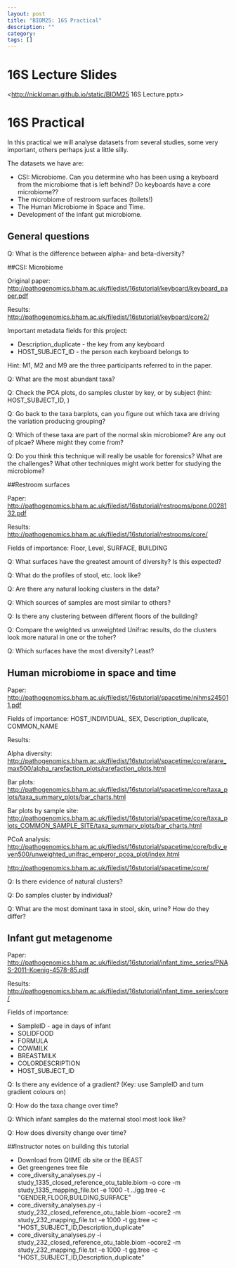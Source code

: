 ```yaml
---
layout: post
title: "BIOM25: 16S Practical"
description: ""
category:  
tags: []
---
```



# 16S Lecture Slides #

<http://nickloman.github.io/static/BIOM25 16S Lecture.pptx>

# 16S Practical #
	
In this practical we will analyse datasets from several studies, some very important, others perhaps just a little silly.

The datasets we have are:
*  CSI: Microbiome. Can you determine who has been using a keyboard from the microbiome that is left behind? Do keyboards have a core microbiome??
*  The microbiome of restroom surfaces (toilets!)
*  The Human Microbiome in Space and Time.
*  Development of the infant gut microbiome.

## General questions

Q: What is the difference between alpha- and beta-diversity?

##CSI: Microbiome

Original paper: <http://pathogenomics.bham.ac.uk/filedist/16stutorial/keyboard/keyboard_paper.pdf>

Results: <http://pathogenomics.bham.ac.uk/filedist/16stutorial/keyboard/core2/>

Important metadata fields for this project:
*  Description_duplicate - the key from any keyboard
*  HOST_SUBJECT_ID - the person each keyboard belongs to

Hint: M1, M2 and M9 are the three participants referred to in the paper.

Q: What are the most abundant taxa?

Q: Check the PCA plots, do samples cluster by key, or by subject (hint: HOST_SUBJECT_ID, )

Q: Go back to the taxa barplots, can you figure out which taxa are driving the variation producing grouping?

Q: Which of these taxa are part of the normal skin microbiome? Are any out of plcae? Where might they come from?

Q: Do you think this technique will really be usable for forensics? What are the challenges? What other techniques might work better for studying the microbiome?

##Restroom surfaces

Paper: <http://pathogenomics.bham.ac.uk/filedist/16stutorial/restrooms/pone.0028132.pdf>

Results: <http://pathogenomics.bham.ac.uk/filedist/16stutorial/restrooms/core/>

Fields of importance: Floor, Level, SURFACE, BUILDING

Q: What surfaces have the greatest amount of diversity? Is this expected?

Q: What do the profiles of stool, etc. look like?

Q: Are there any natural looking clusters in the data?

Q: Which sources of samples are most similar to others?

Q: Is there any clustering between different floors of the building?

Q: Compare the weighted vs unweighted Unifrac results, do the clusters look more natural in one or the toher?

Q: Which surfaces have the most diversity? Least?

## Human microbiome in space and time

Paper: <http://pathogenomics.bham.ac.uk/filedist/16stutorial/spacetime/nihms245011.pdf>

Fields of importance: HOST_INDIVIDUAL, SEX, Description_duplicate, COMMON_NAME

Results: 

Alpha diversity: <http://pathogenomics.bham.ac.uk/filedist/16stutorial/spacetime/core/arare_max500/alpha_rarefaction_plots/rarefaction_plots.html>

Bar plots: <http://pathogenomics.bham.ac.uk/filedist/16stutorial/spacetime/core/taxa_plots/taxa_summary_plots/bar_charts.html>

Bar plots by sample site: <http://pathogenomics.bham.ac.uk/filedist/16stutorial/spacetime/core/taxa_plots_COMMON_SAMPLE_SITE/taxa_summary_plots/bar_charts.html>

PCoA analysis: <http://pathogenomics.bham.ac.uk/filedist/16stutorial/spacetime/core/bdiv_even500/unweighted_unifrac_emperor_pcoa_plot/index.html>

<http://pathogenomics.bham.ac.uk/filedist/16stutorial/spacetime/core/>

Q: Is there evidence of natural clusters?

Q: Do samples cluster by individual?

Q: What are the most dominant taxa in stool, skin, urine? How do they differ?

## Infant gut metagenome

Paper: <http://pathogenomics.bham.ac.uk/filedist/16stutorial/infant_time_series/PNAS-2011-Koenig-4578-85.pdf>

Results: <http://pathogenomics.bham.ac.uk/filedist/16stutorial/infant_time_series/core/>

Fields of importance:
*  SampleID  - age in days of infant
*  SOLIDFOOD
*  FORMULA
*  COWMILK
*  BREASTMILK
*  COLORDESCRIPTION
*  HOST_SUBJECT_ID

Q: Is there any evidence of a gradient? (Key: use SampleID and turn gradient colours on)

Q: How do the taxa change over time?

Q: Which infant samples do the maternal stool most look like?

Q: How does diversity change over time?


##Instructor notes on building this tutorial

* Download from QIIME db site or the BEAST
* Get greengenes tree file
* core_diversity_analyses.py -i study_1335_closed_reference_otu_table.biom -o core -m study_1335_mapping_file.txt -e 1000 -t ../gg.tree -c "GENDER,FLOOR,BUILDING,SURFACE"
* core_diversity_analyses.py -i study_232_closed_reference_otu_table.biom -ocore2 -m study_232_mapping_file.txt -e 1000 -t gg.tree -c "HOST_SUBJECT_ID,Description_duplicate"
* core_diversity_analyses.py -i study_232_closed_reference_otu_table.biom -ocore2 -m study_232_mapping_file.txt -e 1000 -t gg.tree -c "HOST_SUBJECT_ID,Description_duplicate"

